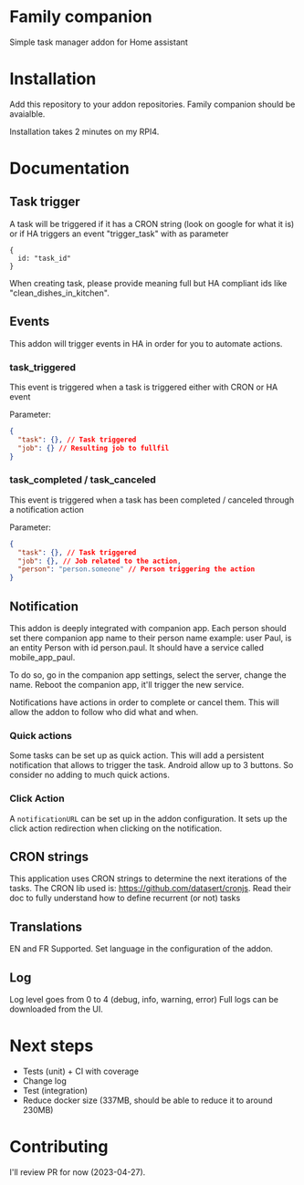# Family companion

Simple task manager addon for Home assistant

# Installation

Add this repository to your addon repositories. Family companion should be avaialble.

Installation takes 2 minutes on my RPI4.

# Documentation

## Task trigger

A task will be triggered if it has a CRON string (look on google for what it is) or if HA triggers an event "trigger_task" with as parameter

```
{
  id: "task_id"
}
```

When creating task, please provide meaning full but HA compliant ids like "clean_dishes_in_kitchen".

## Events

This addon will trigger events in HA in order for you to automate actions.

### task_triggered

This event is triggered when a task is triggered either with CRON or HA event

Parameter:

```json
{
  "task": {}, // Task triggered
  "job": {} // Resulting job to fullfil
}
```

### task_completed / task_canceled

This event is triggered when a task has been completed / canceled through a notification action

Parameter:

```json
{
  "task": {}, // Task triggered
  "job": {}, // Job related to the action,
  "person": "person.someone" // Person triggering the action
}
```

## Notification

This addon is deeply integrated with companion app. Each person should set there companion app name to their person name example:
user Paul, is an entity Person with id person.paul. It should have a service called mobile_app_paul.

To do so, go in the companion app settings, select the server, change the name. Reboot the companion app, it'll trigger the new service.

Notifications have actions in order to complete or cancel them. This will allow the addon to follow who did what and when.

### Quick actions

Some tasks can be set up as quick action. This will add a persistent notification that allows to trigger the task. Android allow up to 3 buttons. So consider no adding to much quick actions.

### Click Action

A `notificationURL` can be set up in the addon configuration. It sets up the click action redirection when clicking on the notification.

## CRON strings

This application uses CRON strings to determine the next iterations of the tasks.
The CRON lib used is: https://github.com/datasert/cronjs. Read their doc to fully understand how to define recurrent (or not) tasks

## Translations

EN and FR Supported. Set language in the configuration of the addon. 

## Log

Log level goes from 0 to 4 (debug, info, warning, error)
Full logs can be downloaded from the UI.

# Next steps

- Tests (unit) + CI with coverage
- Change log
- Test (integration)
- Reduce docker size (337MB, should be able to reduce it to around 230MB)

# Contributing

I'll review PR for now (2023-04-27).
